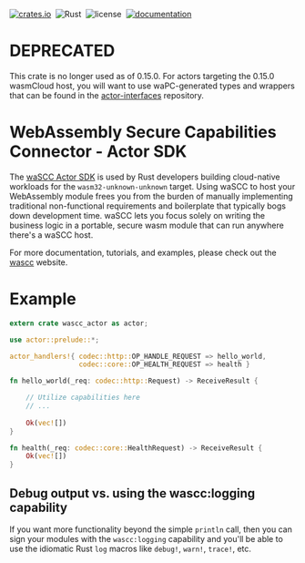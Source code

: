 [![crates.io](https://img.shields.io/crates/v/wascc-actor.svg)](https://crates.io/crates/wascc-actor)&nbsp;
![Rust](https://github.com/wascc/wascc-actor/workflows/Rust/badge.svg)&nbsp;
![license](https://img.shields.io/crates/l/wascc-actor.svg)&nbsp;
[![documentation](https://docs.rs/wascc-actor/badge.svg)](https://docs.rs/wascc-actor)

# DEPRECATED
This crate is no longer used as of 0.15.0. For actors targeting the 0.15.0 wasmCloud host, you will want to use waPC-generated types and wrappers that can be found in the [actor-interfaces](https://github.com/wascc/actor-interfaces) repository.

# WebAssembly Secure Capabilities Connector - Actor SDK

The [waSCC Actor SDK](https://wascc.dev) is used by Rust developers building cloud-native workloads for the `wasm32-unknown-unknown` target. Using waSCC to host your WebAssembly module frees you from the burden of manually implementing traditional non-functional requirements and boilerplate that typically bogs down development time. waSCC lets you focus solely on writing the business logic in a portable, secure wasm module that can run anywhere there's a waSCC host.

For more documentation, tutorials, and examples, please check out the [wascc](https://wascc.dev) website.

# Example

```rust
extern crate wascc_actor as actor;

use actor::prelude::*;

actor_handlers!{ codec::http::OP_HANDLE_REQUEST => hello_world, 
                 codec::core::OP_HEALTH_REQUEST => health }

fn hello_world(_req: codec::http::Request) -> ReceiveResult {

    // Utilize capabilities here
    // ...
    
    Ok(vec![])
}

fn health(_req: codec::core::HealthRequest) -> ReceiveResult { 
    Ok(vec![])
}
```

## Debug output vs. using the wascc:logging capability

If you want more functionality beyond the simple `println` call, then you can
sign your modules with the `wascc:logging` capability and you'll be able to use the idiomatic Rust `log` macros like `debug!`, `warn!`, `trace!`, etc.
